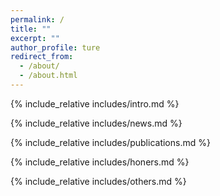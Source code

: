 ```yaml
---
permalink: /
title: ""
excerpt: ""
author_profile: ture
redirect_from: 
  - /about/
  - /about.html
---
```


<span class='anchor' id='about-me'></span>

{% include_relative includes/intro.md %}

{% include_relative includes/news.md %}

{% include_relative includes/publications.md %}

{% include_relative includes/honers.md %}

{% include_relative includes/others.md %} 
